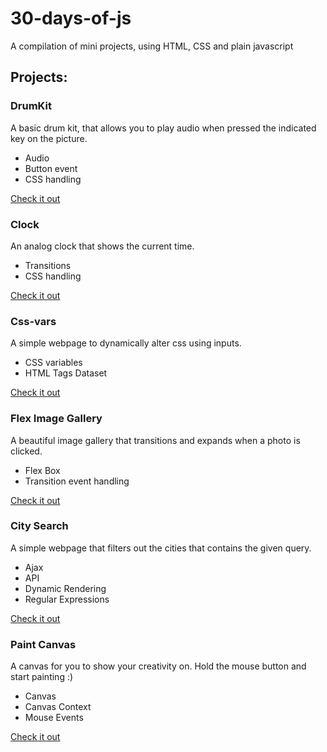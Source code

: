 # 30-days-of-js

A compilation of mini projects, using HTML, CSS and plain javascript

## Projects:

### DrumKit

A basic drum kit, that allows you to play audio when pressed the indicated key on the picture.

- Audio
- Button event
- CSS handling

[Check it out](https://utkarshgupta2504.github.io/30-days-of-js/drumkit)

### Clock

An analog clock that shows the current time.

- Transitions
- CSS handling

[Check it out](https://utkarshgupta2504.github.io/30-days-of-js/clock)

### Css-vars

A simple webpage to dynamically alter css using inputs.

- CSS variables
- HTML Tags Dataset

[Check it out](https://utkarshgupta2504.github.io/30-days-of-js/css-vars)

### Flex Image Gallery

A beautiful image gallery that transitions and expands when a photo is clicked.

- Flex Box
- Transition event handling

[Check it out](https://utkarshgupta2504.github.io/30-days-of-js/flex-image-gallery)

### City Search

A simple webpage that filters out the cities that contains the given query.

- Ajax
- API
- Dynamic Rendering
- Regular Expressions

[Check it out](https://utkarshgupta2504.github.io/30-days-of-js/city-search)

### Paint Canvas

A canvas for you to show your creativity on. Hold the mouse button and start painting :)

- Canvas
- Canvas Context
- Mouse Events

[Check it out](https://utkarshgupta2504.github.io/30-days-of-js/paint-canvas)
